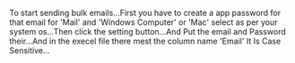 To start sending bulk emails...First you have to create a app password for that email for 'Mail' and 'Windows Computer' or 'Mac' select as per your system os...Then click the setting button...And Put the email and Password their...And in the execel file there mest the column name 'Email' It Is Case Sensitive...
